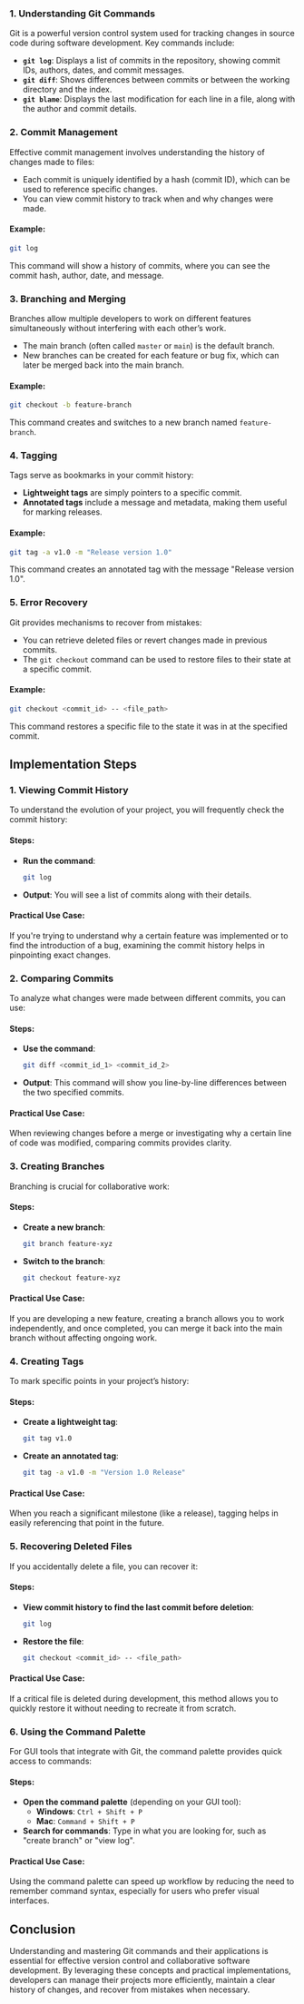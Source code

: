 

### 1. Understanding Git Commands
Git is a powerful version control system used for tracking changes in source code during software development. Key commands include:

- **`git log`**: Displays a list of commits in the repository, showing commit IDs, authors, dates, and commit messages.
- **`git diff`**: Shows differences between commits or between the working directory and the index.
- **`git blame`**: Displays the last modification for each line in a file, along with the author and commit details.

### 2. Commit Management
Effective commit management involves understanding the history of changes made to files:

- Each commit is uniquely identified by a hash (commit ID), which can be used to reference specific changes.
- You can view commit history to track when and why changes were made.

#### Example:
```bash
git log
```
This command will show a history of commits, where you can see the commit hash, author, date, and message.

### 3. Branching and Merging
Branches allow multiple developers to work on different features simultaneously without interfering with each other’s work. 

- The main branch (often called `master` or `main`) is the default branch.
- New branches can be created for each feature or bug fix, which can later be merged back into the main branch.

#### Example:
```bash
git checkout -b feature-branch
```
This command creates and switches to a new branch named `feature-branch`.

### 4. Tagging
Tags serve as bookmarks in your commit history:

- **Lightweight tags** are simply pointers to a specific commit.
- **Annotated tags** include a message and metadata, making them useful for marking releases.

#### Example:
```bash
git tag -a v1.0 -m "Release version 1.0"
```
This command creates an annotated tag with the message "Release version 1.0".

### 5. Error Recovery
Git provides mechanisms to recover from mistakes:

- You can retrieve deleted files or revert changes made in previous commits.
- The `git checkout` command can be used to restore files to their state at a specific commit.

#### Example:
```bash
git checkout <commit_id> -- <file_path>
```
This command restores a specific file to the state it was in at the specified commit.

## Implementation Steps

### 1. Viewing Commit History
To understand the evolution of your project, you will frequently check the commit history:

#### Steps:
- **Run the command**:
  ```bash
  git log
  ```
- **Output**: You will see a list of commits along with their details. 

#### Practical Use Case:
If you're trying to understand why a certain feature was implemented or to find the introduction of a bug, examining the commit history helps in pinpointing exact changes.

### 2. Comparing Commits
To analyze what changes were made between different commits, you can use:

#### Steps:
- **Use the command**:
  ```bash
  git diff <commit_id_1> <commit_id_2>
  ```
- **Output**: This command will show you line-by-line differences between the two specified commits.

#### Practical Use Case:
When reviewing changes before a merge or investigating why a certain line of code was modified, comparing commits provides clarity.

### 3. Creating Branches
Branching is crucial for collaborative work:

#### Steps:
- **Create a new branch**:
  ```bash
  git branch feature-xyz
  ```
- **Switch to the branch**:
  ```bash
  git checkout feature-xyz
  ```

#### Practical Use Case:
If you are developing a new feature, creating a branch allows you to work independently, and once completed, you can merge it back into the main branch without affecting ongoing work.

### 4. Creating Tags
To mark specific points in your project’s history:

#### Steps:
- **Create a lightweight tag**:
  ```bash
  git tag v1.0
  ```
- **Create an annotated tag**:
  ```bash
  git tag -a v1.0 -m "Version 1.0 Release"
  ```

#### Practical Use Case:
When you reach a significant milestone (like a release), tagging helps in easily referencing that point in the future.

### 5. Recovering Deleted Files
If you accidentally delete a file, you can recover it:

#### Steps:
- **View commit history to find the last commit before deletion**:
  ```bash
  git log
  ```
- **Restore the file**:
  ```bash
  git checkout <commit_id> -- <file_path>
  ```

#### Practical Use Case:
If a critical file is deleted during development, this method allows you to quickly restore it without needing to recreate it from scratch.

### 6. Using the Command Palette
For GUI tools that integrate with Git, the command palette provides quick access to commands:

#### Steps:
- **Open the command palette** (depending on your GUI tool):
  - **Windows**: `Ctrl + Shift + P`
  - **Mac**: `Command + Shift + P`
- **Search for commands**: Type in what you are looking for, such as "create branch" or "view log".

#### Practical Use Case:
Using the command palette can speed up workflow by reducing the need to remember command syntax, especially for users who prefer visual interfaces.

## Conclusion
Understanding and mastering Git commands and their applications is essential for effective version control and collaborative software development. By leveraging these concepts and practical implementations, developers can manage their projects more efficiently, maintain a clear history of changes, and recover from mistakes when necessary.
